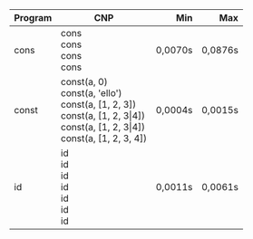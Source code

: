 Program | CNP | Min | Max
--- | --- | ---: | ---:
cons | cons<br/>cons<br/>cons<br/>cons | 0,0070s | 0,0876s
const | const(a, 0)<br/>const(a, 'ello')<br/>const(a, [1, 2, 3])<br/>const(a, [1, 2, 3\|4])<br/>const(a, [1, 2, 3\|4])<br/>const(a, [1, 2, 3, 4]) | 0,0004s | 0,0015s
id | id<br/>id<br/>id<br/>id<br/>id<br/>id<br/>id | 0,0011s | 0,0061s
